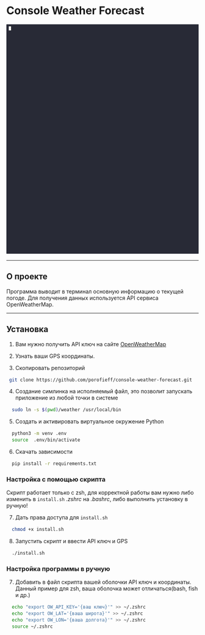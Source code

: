 # Console Weather Forecast
<div align="center">
  <a>
    <img src="media/weather_usage.gif" width="600" height="600">
  </a>
</div>

  

------------
## О проекте

Программа выводит в терминал основную информацию о текущей погоде. Для получения данных используется API сервиса OpenWeatherMap.


------------
## Установка

1) Вам нужно получить API ключ на сайте [OpenWeatherMap](https://openweathermap.org/current)
2) Узнать ваши GPS координаты.

3) Скопировать репозиторий
 ```sh
  git clone https://github.com/porofieff/console-weather-forecast.git
  ```

4) Создание симлинка на исполняемый файл, это позволит запускать приложение из любой точки в системе

```sh
  sudo ln -s $(pwd)/weather /usr/local/bin
  ```

5) Создать и активировать виртуальное окружение Python
```sh
  python3 -m venv .env
  source  .env/bin/activate
  ```

6) Скачать зависимости
```sh
  pip install -r requirements.txt
  ```

### Настройка с помощью скрипта

Скрипт работает только с zsh, для корректной работы вам нужно либо изменить в `install.sh` _.zshrc_ на _.bashrc_, либо выполнить установку в ручную!

7) Дать права доступа для `install.sh`
```sh
  chmod +x install.sh
  ```

8) Запустить скрипт и ввести API ключ и GPS
```sh
  ./install.sh 
  ```

### Настройка программы в ручную


7) Добавить в файл скрипта вашей оболочки API ключ и координаты. Данный пример для zsh, ваша оболочка может отличаться(bash, fish и др.)

```sh
  echo "export OW_API_KEY='{ваш ключ}'" >> ~/.zshrc
  echo "export OW_LAT='{ваша широта}'" >> ~/.zshrc
  echo "export OW_LON='{ваша долгота}'" >> ~/.zshrc
  source ~/.zshrc 
  ```
